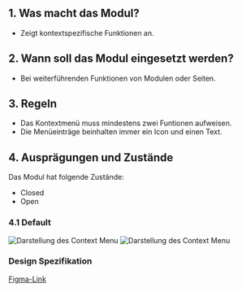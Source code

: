 ## 1. Was macht das Modul?
*   Zeigt kontextspezifische Funktionen an.

## 2. Wann soll das Modul eingesetzt werden?
*   Bei weiterführenden Funktionen von Modulen oder Seiten.

## 3. Regeln
*   Das Kontextmenü muss mindestens zwei Funtionen aufweisen.
*   Die Menüeinträge beinhalten immer ein Icon und einen Text.

## 4. Ausprägungen und Zustände
Das Modul hat folgende Zustände:
*   Closed
*   Open

<label class="switch" style="display:none"><input type="checkbox"><span class="slider round"></span></label>

### 4.1 Default
![Darstellung des Context Menu](https://raw.githubusercontent.com/sbb-design-systems/design-system-mobile-documentation/doku-update/documentation/context-menu/images/context-menu-light.png 'class: image light')
![Darstellung des Context Menu](https://raw.githubusercontent.com/sbb-design-systems/design-system-mobile-documentation/doku-update/documentation/context-menu/images/context-menu-dark.png 'class: image dark hide')

### Design Spezifikation
[Figma-Link](https://www.figma.com/file/WOtLIam1xwrqcgnAITsEhV/Design-System-Mobile?node-id=36%3A10433)
